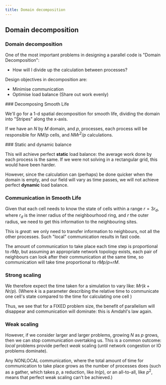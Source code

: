 ```yaml
---
title: Domain decomposition
---
```


## Domain decomposition

### Domain decomposition

One of the most important problems in designing a parallel code is "Domain Decomposition":

* How will I divide up the calculation between processes?

Design objectives in decomposition are:

* Minimise communication
* Optimise load balance (Share out work evenly)

### Decomposing Smooth Life

We'll go for a 1-d spatial decomposition for smooth life, dividing the domain into
"Stripes" along the x-axis.

If we have an $N$ by $M$ domain, and $p$, processes, each process will be responsible for
$NM/p$ cells, and $NMr^2/p$ calculations.

### Static and dynamic balance

This will achieve perfect **static** load balance: the average work done by each process
is the same. If we were not solving in a rectangular grid, this would have been harder.

However, since the calculation can (perhaps) be done quicker when the domain is empty,
and our field will vary as time passes, we will not achieve perfect **dynamic** load balance.

### Communication in Smooth Life

Given that each cell needs to know the state of cells within a range $r=3r_d$, where $r_d$ is
the inner radius of the neighbourhood ring, and $r$ the outer radius, we need to get this
information to the neighbouring sites.

This is *great*: we only need to transfer information to neighbours, not all the other processes.
Such "local" communication results in fast code.

The amount of communication to take place each time step is proportional to $rMp$, but assuming
an appropriate network topology exists, each pair of neighbours can look after their communication
at the same time, so communication will take time proportional to $rMp/p$=$rM$.

### Strong scaling

We therefore expect the time taken for a simulation to vary like: $Mr(k+Nr/p)$. (Where $k$ is a 
parameter describing the relative time to communicate one cell's state compared to the time
for calculating one cell )

Thus, we see that for a FIXED problem size, the benefit of parallelism will disappear
and communication will dominate: this is Amdahl's law again.

### Weak scaling

However, if we consider larger and larger problems, growing $N$ as $p$ grows,
then we can stop communication overtaking us. This is a common outcome: *local* problems provide
perfect *weak* scaling (until network congestion or IO problems dominate).

Any NONLOCAL communication, where the total amount of time for communication to take place grows
as the number of processes does (such as a gather, which takes $p$, a reduction, like $ln(p)$,
or an all-to-all, like $p^2$, means that perfect weak scaling can't be achieved.)

